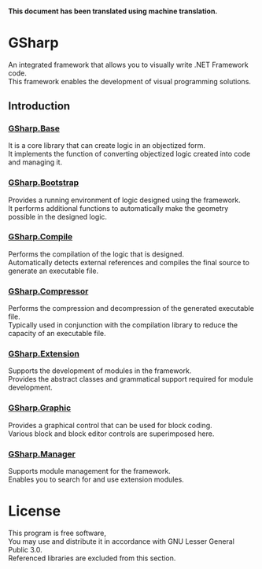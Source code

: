 #### This document has been translated using machine translation.

# GSharp
An integrated framework that allows you to visually write .NET Framework code.  
This framework enables the development of visual programming solutions.

## Introduction
### [GSharp.Base](GSharp.Base)
It is a core library that can create logic in an objectized form.  
It implements the function of converting objectized logic created into code and managing it.

### [GSharp.Bootstrap](GSharp.Bootstrap)
Provides a running environment of logic designed using the framework.  
It performs additional functions to automatically make the geometry possible in the designed logic.

### [GSharp.Compile](GSharp.Compile)
Performs the compilation of the logic that is designed.  
Automatically detects external references and compiles the final source to generate an executable file.

### [GSharp.Compressor](GSharp.Compressor)
Performs the compression and decompression of the generated executable file.  
Typically used in conjunction with the compilation library to reduce the capacity of an executable file.

### [GSharp.Extension](GSharp.Extension)
Supports the development of modules in the framework.  
Provides the abstract classes and grammatical support required for module development.

### [GSharp.Graphic](GSharp.Graphic)
Provides a graphical control that can be used for block coding.  
Various block and block editor controls are superimposed here.

### [GSharp.Manager](GSharp.Manager)
Supports module management for the framework.  
Enables you to search for and use extension modules.

# License
This program is free software,  
You may use and distribute it in accordance with GNU Lesser General Public 3.0.  
Referenced libraries are excluded from this section.
